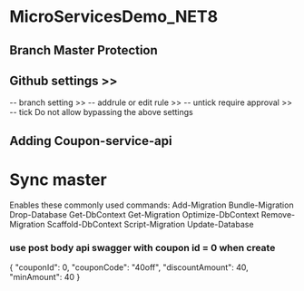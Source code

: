 # MicroServicesDemo_NET8

## Branch Master Protection

## Github settings >> 
-- branch setting >> 
-- addrule or edit rule >> 
-- untick require approval >> 
-- tick Do not allow bypassing the above settings 

## Adding Coupon-service-api

# Sync master

Enables these commonly used commands:
Add-Migration
Bundle-Migration
Drop-Database
Get-DbContext
Get-Migration
Optimize-DbContext
Remove-Migration
Scaffold-DbContext
Script-Migration
Update-Database


<PackageReference Include="Microsoft.AspNetCore.Authentication.JwtBearer" Version="8.0.3" />
<PackageReference Include="Microsoft.AspNetCore.OpenApi" Version="8.0.3" />
<PackageReference Include="Microsoft.EntityFrameworkCore" Version="8.0.3" />
<PackageReference Include="Microsoft.EntityFrameworkCore.SqlServer" Version="8.0.3" />
<PackageReference Include="Microsoft.EntityFrameworkCore.Tools" Version="8.0.3">

<PackageReference Include="AutoMapper" Version="13.0.1" />
<PackageReference Include="AutoMapper.Extensions.Microsoft.DependencyInjection" Version="12.0.0" />
<PackageReference Include="Newtonsoft.Json" Version="13.0.3" />
<PackageReference Include="Swashbuckle.AspNetCore" Version="6.4.0" />


### use post body api swagger with coupon id = 0 when create 
{
  "couponId": 0,
  "couponCode": "40off",
  "discountAmount": 40,
  "minAmount": 40
}
